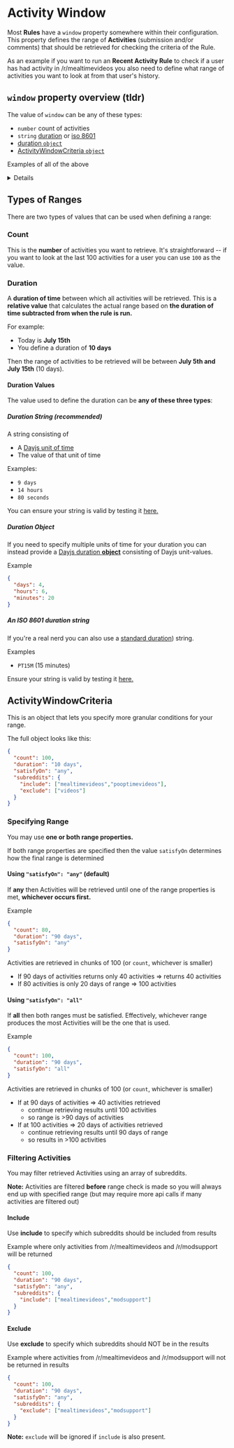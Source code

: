 # Activity Window

Most **Rules** have a `window` property somewhere within their configuration. This property defines the range of **Activities** (submission and/or comments) that should be retrieved for checking the criteria of the Rule.

As an example if you want to run an **Recent Activity Rule** to check if a user has had activity in /r/mealtimevideos you also need to define what range of activities you want to look at from that user's history.

## `window` property overview (tldr)

The value of `window` can be any of these types:

* `number` count of activities
* `string` [duration](#duration-string-recommended) or [iso 8601](#an-iso-8601-duration-string)
* [duration `object`](#duration-object)
* [ActivityWindowCriteria `object`](#activitywindowcriteria)

Examples of all of the above

<details>

```
// count, last 100 activities
{
  "window": 100
}

// duration string, last 10 days
{
  "window": "10 days"
}

// duration object, last 2 months and 5 days
{
  "window": {
    "months": 2,
    "days": 5,
  }
}

// iso 8601 string, last 15 minutes
{
  "window": "PT15M"
}

// ActivityWindowCriteria, last 100 activities or 6 weeks of activities (whichever is found first)
{
  "window": {
    "count": 100,
    "duration": "6 weeks"
  }
}
```
</details>

## Types of Ranges

There are two types of values that can be used when defining a range:

### Count

This is the **number** of activities you want to retrieve. It's straightforward -- if you want to look at the last 100 activities for a user you can use `100` as the value.

### Duration

A **duration of time** between which all activities will be retrieved. This is a **relative value** that calculates the actual range based on **the duration of time subtracted from when the rule is run.**

For example:

* Today is **July 15th**
* You define a duration of **10 days**

Then the range of activities to be retrieved will be between **July 5th and July 15th** (10 days).

#### Duration Values

The value used to define the duration can be **any of these three types**:

##### Duration String (recommended)

A string consisting of

* A [Dayjs unit of time](https://day.js.org/docs/en/durations/creating#list-of-all-available-units)
* The value of that unit of time

Examples:

* `9 days`
* `14 hours`
* `80 seconds`

You can ensure your string is valid by testing it [here.](https://regexr.com/61em3)

##### Duration Object

If you need to specify multiple units of time for your duration you can instead provide a [Dayjs duration **object**](https://day.js.org/docs/en/durations/creating#list-of-all-available-units) consisting of Dayjs unit-values.

Example

```json
{
  "days": 4,
  "hours": 6,
  "minutes": 20
}
```

##### An ISO 8601 duration string

If you're a real nerd you can also use a [standard duration](https://en.wikipedia.org/wiki/ISO_8601#Durations)) string.

Examples

* `PT15M` (15 minutes)

Ensure your string is valid by testing it [here.](https://regexr.com/61em9)

## ActivityWindowCriteria

This is an object that lets you specify more granular conditions for your range.

The full object looks like this:

```json
{
  "count": 100,
  "duration": "10 days",
  "satisfyOn": "any",
  "subreddits": {
    "include": ["mealtimevideos","pooptimevideos"],
    "exclude": ["videos"]
  }
}
```

### Specifying Range

You may use **one or both range properties.**

If both range properties are specified then the value `satisfyOn` determines how the final range is determined


#### Using `"satisfyOn": "any"` (default)

If **any** then Activities will be retrieved until one of the range properties is met, **whichever occurs first.**

Example 
```json
{
  "count": 80,
  "duration": "90 days",
  "satisfyOn": "any"
}
```
Activities are retrieved in chunks of 100 (or `count`, whichever is smaller)

* If 90 days of activities returns only 40 activities => returns 40 activities
* If 80 activities is only 20 days of range => 100 activities

#### Using `"satisfyOn": "all"`

If **all** then both ranges must be satisfied. Effectively, whichever range produces the most Activities will be the one that is used.

Example
```json
{
  "count": 100,
  "duration": "90 days",
  "satisfyOn": "all"
}
```
Activities are retrieved in chunks of 100 (or `count`, whichever is smaller)

* If at 90 days of activities => 40 activities retrieved
  * continue retrieving results until 100 activities
  * so range is >90 days of activities
* If at 100 activities => 20 days of activities retrieved
  * continue retrieving results until 90 days of range
  * so results in >100 activities

### Filtering Activities

You may filter retrieved Activities using an array of subreddits.

**Note:** Activities are filtered **before** range check is made so you will always end up with specified range (but may require more api calls if many activities are filtered out)

#### Include

Use **include** to specify which subreddits should be included from results

Example where only activities from /r/mealtimevideos and /r/modsupport will be returned
```json
{
  "count": 100,
  "duration": "90 days",
  "satisfyOn": "any",
  "subreddits": {
    "include": ["mealtimevideos","modsupport"]
  }
}

```

#### Exclude

Use **exclude** to specify which subreddits should NOT be in the results

Example where activities from /r/mealtimevideos and /r/modsupport will not be returned in results
```json
{
  "count": 100,
  "duration": "90 days",
  "satisfyOn": "any",
  "subreddits": {
    "exclude": ["mealtimevideos","modsupport"]
  }
}
```
**Note:** `exclude` will be ignored if `include` is also present.
